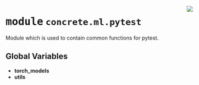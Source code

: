 <!-- markdownlint-disable -->

<a href="https://github.com/zama-ai/concrete-ml-internal/tree/release/1.0.x/src/concrete/ml/pytest/__init__.py#L0"><img align="right" style="float:right;" src="https://img.shields.io/badge/-source-cccccc?style=flat-square"></a>

# <kbd>module</kbd> `concrete.ml.pytest`

Module which is used to contain common functions for pytest.

## **Global Variables**

- **torch_models**
- **utils**
